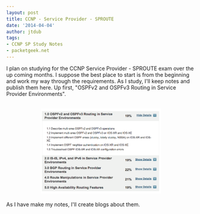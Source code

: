 ```yaml
---
layout: post
title: CCNP - Service Provider - SPROUTE
date: '2014-04-04'
author: jtdub
tags:
- CCNP SP Study Notes
- packetgeek.net
---
```


I plan on studying for the CCNP Service Provider - SPROUTE exam over the up coming months. I suppose the best place to start is from the beginning and work my way through the requirements. As I study, I'll keep notes and publish them here. Up first, "OSPFv2 and OSPFv3 Routing in Service Provider Environments".
<br/>
<br/>
<div class="separator" style="clear: both; text-align: center;">
 <a href="/images/Screen-Shot-2014-04-04-at-5.48.05-AM1.png" imageanchor="1" style="margin-left: 1em; margin-right: 1em;">
  <img border="0" data-original-height="469" data-original-width="659" height="227" src="/images/Screen-Shot-2014-04-04-at-5.48.05-AM1.png" width="320"/>
 </a>
</div>
<br/>
As I have make my notes, I'll create blogs about them.
